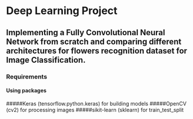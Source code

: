 # Deep Learning Project
## Implementing a Fully Convolutional Neural Network from scratch and comparing different architectures for flowers recognition dataset for Image Classification.
### Requirements
#### Using packages
#####Keras (tensorflow.python.keras) for building models
#####OpenCV (cv2) for processing images
#####sikit-learn (sklearn) for train_test_split
